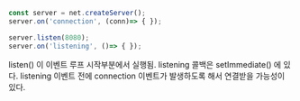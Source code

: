```javascript
const server = net.createServer();
server.on('connection', (conn)=> { });

server.listen(8080);
server.on('listening', ()=> { });
```

listen() 이 이벤트 루프 시작부분에서 실행됨.
listening 콜백은 setImmediate() 에 있다.
listening 이벤트 전에 connection 이벤트가 발생하도록 해서 연결받을 가능성이 있다.